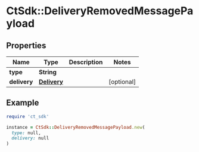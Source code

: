 # CtSdk::DeliveryRemovedMessagePayload

## Properties

| Name | Type | Description | Notes |
| ---- | ---- | ----------- | ----- |
| **type** | **String** |  |  |
| **delivery** | [**Delivery**](Delivery.md) |  | [optional] |

## Example

```ruby
require 'ct_sdk'

instance = CtSdk::DeliveryRemovedMessagePayload.new(
  type: null,
  delivery: null
)
```

